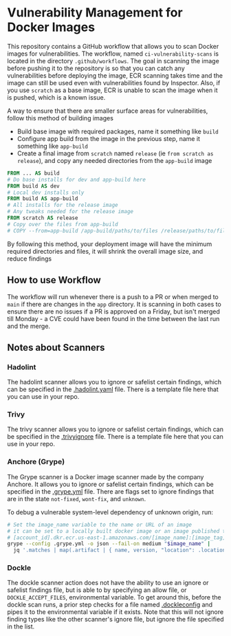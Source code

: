 # Vulnerability Management for Docker Images

This repository contains a GitHub workflow that allows you to scan Docker images for vulnerabilities. The workflow, named `ci-vulnerability-scans` is located in the directory `.github/workflows`. The goal in scanning the image before pushing it to the repository is so that you can catch any vulnerabilities before deploying the image, ECR scanning takes time and the image can still be used even with vulnerabilities found by Inspector. Also, if you use `scratch` as a base image, ECR is unable to scan the image when it is pushed, which is a known issue.

A way to ensure that there are smaller surface areas for vulnerabilities, follow this method of building images

- Build base image with required packages, name it something like `build`
- Configure app build from the image in the previous step, name it something like `app-build`
- Create a final image from `scratch` named `release` (ie `from scratch as release`), and copy any needed directories from the `app-build` image

```dockerfile
FROM ... AS build
# Do base installs for dev and app-build here
FROM build AS dev
# Local dev installs only
FROM build AS app-build
# All installs for the release image
# Any tweaks needed for the release image
FROM scratch AS release
# Copy over the files from app-build
# COPY --from=app-build /app-build/paths/to/files /release/paths/to/files
```

By following this method, your deployment image will have the minimum required directories and files, it will shrink the overall image size, and reduce findings

## How to use Workflow

The workflow will run whenever there is a push to a PR or when merged to `main` if there are changes in the `app` directory. It is scanning in both cases to ensure there are no issues if a PR is approved on a Friday, but isn't merged till Monday - a CVE could have been found in the time between the last run and the merge.

## Notes about Scanners

### Hadolint

The hadolint scanner allows you to ignore or safelist certain findings, which can be specified in the [.hadolint.yaml](../../.hadolint.yaml) file. There is a template file here that you can use in your repo.

### Trivy

The trivy scanner allows you to ignore or safelist certain findings, which can be specified in the [.trivyignore](../../.trivyignore) file. There is a template file here that you can use in your repo.

### Anchore (Grype)

The Grype scanner is a Docker image scanner made by the company Anchore. It allows you to ignore or safelist certain findings, which can be specified in the [.grype.yml](../../.grype.yml) file. There are flags set to ignore findings that are in the state `not-fixed`, `wont-fix`, and `unknown`.

To debug a vulnerable system-level dependency of unknown origin, run:

```bash
# Set the image_name variable to the name or URL of an image
# it can be set to a locally built docker image or an image published to a container image repository such as ECR e.g.
# [account_id].dkr.ecr.us-east-1.amazonaws.com/[image_name]:[image_tag]
grype --config .grype.yml -o json --fail-on medium "$image_name" |
  jq '.matches | map(.artifact | { name, version, "location": .locations[0].path })'
```

### Dockle

The dockle scanner action does not have the ability to use an ignore or safelist findings file, but is able to by specifying an allow file, or `DOCKLE_ACCEPT_FILES`, environmental variable. To get around this, before the dockle scan runs, a prior step checks for a file named [.dockleconfig](../../.dockleconfig) and pipes it to the environmental variable if it exists. Note that this will not ignore finding types like the other scanner's ignore file, but ignore the file specified in the list.
